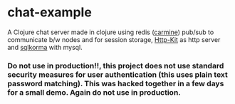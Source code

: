 # chat-example

A Clojure chat server made in clojure using redis ([carmine](https://github.com/ptaoussanis/carmine)) pub/sub to communicate b/w nodes and for session storage, [Http-Kit](http://http-kit.org/) as http server and [sqlkorma](http://sqlkorma.com/) with mysql.

### Do not use in production!!, this project does not use standard security measures for user authentication (this uses plain text password matching). This was hacked together in a few days for a small demo. Again do not use in production.
